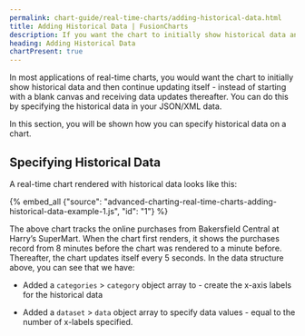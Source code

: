 ```yaml
---
permalink: chart-guide/real-time-charts/adding-historical-data.html
title: Adding Historical Data | FusionCharts
description: If you want the chart to initially show historical data and then continue updating itself-instead of starting with a blank canvas and receiving data updates thereafter.
heading: Adding Historical Data
chartPresent: true
---
```


In most applications of real-time charts, you would want the chart to initially show historical data and then continue updating itself - instead of starting with a blank canvas and receiving data updates thereafter. You can do this by specifying the historical data in your JSON/XML data.

In this section, you will be shown how you can specify historical data on a chart.

## Specifying Historical Data

A real-time chart rendered with historical data looks like this:

{% embed_all {"source": "advanced-charting-real-time-charts-adding-historical-data-example-1.js", "id": "1"} %}

The above chart tracks the online purchases from Bakersfield Central at Harry’s SuperMart. When the chart first renders, it shows the purchases record from 8 minutes before the chart was rendered to a minute before. Thereafter, the chart updates itself every 5 seconds.
In the data structure above, you can see that we have:

* Added a `categories` > `category` object array to - create the x-axis labels for the historical data

* Added a `dataset` > `data` object array to specify data values - equal to the number of x-labels specified.